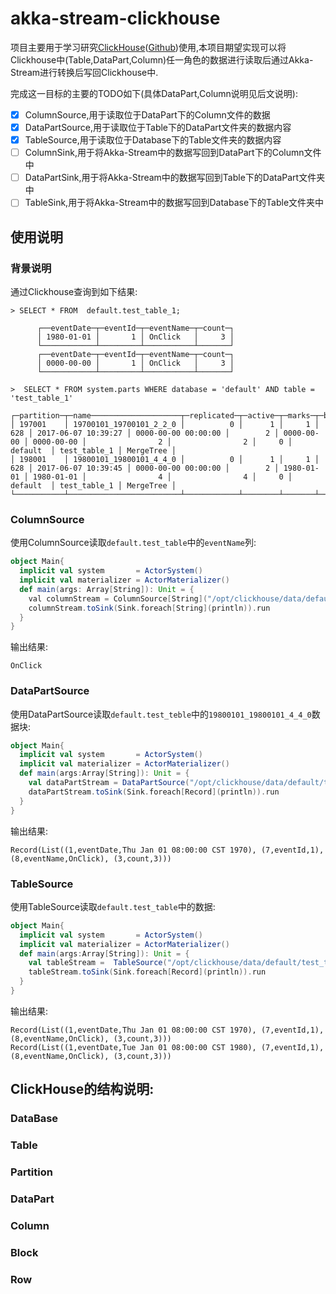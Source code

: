 # akka-stream-clickhouse

项目主要用于学习研究[ClickHouse](https://clickhouse.yandex/)([Github](https://github.com/yandex/ClickHouse))使用,本项目期望实现可以将Clickhouse中(Table,DataPart,Column)任一角色的数据进行读取后通过Akka-Stream进行转换后写回Clickhouse中.

完成这一目标的主要的TODO如下(具体DataPart,Column说明见后文说明):
- [X] ColumnSource,用于读取位于DataPart下的Column文件的数据
- [X] DataPartSource,用于读取位于Table下的DataPart文件夹的数据内容
- [X] TableSource,用于读取位于Database下的Table文件夹的数据内容
- [ ] ColumnSink,用于将Akka-Stream中的数据写回到DataPart下的Column文件中
- [ ] DataPartSink,用于将Akka-Stream中的数据写回到Table下的DataPart文件夹中
- [ ] TableSink,用于将Akka-Stream中的数据写回到Database下的Table文件夹中

## 使用说明
### 背景说明
通过Clickhouse查询到如下结果:
```
> SELECT * FROM  default.test_table_1;

      ┌──eventDate─┬─eventId─┬─eventName─┬─count─┐
      │ 1980-01-01 │       1 │ OnClick   │     3 │
      └────────────┴─────────┴───────────┴───────┘
      ┌──eventDate─┬─eventId─┬─eventName─┬─count─┐
      │ 0000-00-00 │       1 │ OnClick   │     3 │
      └────────────┴─────────┴───────────┴───────┘
     
>  SELECT * FROM system.parts WHERE database = 'default' AND table = 'test_table_1'

┌─partition─┬─name────────────────────┬─replicated─┬─active─┬─marks─┬─bytes─┬───modification_time─┬─────────remove_time─┬─refcount─┬───min_date─┬───max_date─┬─min_block_number─┬─max_block_number─┬─level─┬─database─┬─table────────┬─engine────┐
│ 197001    │ 19700101_19700101_2_2_0 │          0 │      1 │     1 │   628 │ 2017-06-07 10:39:27 │ 0000-00-00 00:00:00 │        2 │ 0000-00-00 │ 0000-00-00 │                2 │                2 │     0 │ default  │ test_table_1 │ MergeTree │
│ 198001    │ 19800101_19800101_4_4_0 │          0 │      1 │     1 │   628 │ 2017-06-07 10:39:45 │ 0000-00-00 00:00:00 │        2 │ 1980-01-01 │ 1980-01-01 │                4 │                4 │     0 │ default  │ test_table_1 │ MergeTree │
└───────────┴─────────────────────────┴────────────┴────────┴───────┴───────┴─────────────────────┴─────────────────────┴──────────┴────────────┴────────────┴──────────────────┴──────────────────┴───────┴──────────┴──────────────┴───────────┘
```
### ColumnSource
使用ColumnSource读取`default.test_table`中的`eventName`列:
``` scala
object Main{
  implicit val system       = ActorSystem()
  implicit val materializer = ActorMaterializer()
  def main(args: Array[String]): Unit = {
    val columnStream = ColumnSource[String]("/opt/clickhouse/data/default/test_table/19700101_19700101_2_2_0","eventName")
    columnStream.toSink(Sink.foreach[String](println)).run
  }
}
```
输出结果:
```
OnClick
```
### DataPartSource
使用DataPartSource读取`default.test_teble`中的`19800101_19800101_4_4_0`数据块:
``` scala
object Main{
  implicit val system       = ActorSystem()
  implicit val materializer = ActorMaterializer()
  def main(args:Array[String]): Unit = {
    val dataPartStream = DataPartSource("/opt/clickhouse/data/default/test_table/19700101_19700101_2_2_0")
    dataPartStream.toSink(Sink.foreach[Record](println)).run
  }
}
```
输出结果:
```
Record(List((1,eventDate,Thu Jan 01 08:00:00 CST 1970), (7,eventId,1), (8,eventName,OnClick), (3,count,3)))
```
### TableSource
使用TableSource读取`default.test_table`中的数据:
``` scala
object Main{
  implicit val system       = ActorSystem()
  implicit val materializer = ActorMaterializer()
  def main(args:Array[String]): Unit = {
    val tableStream =  TableSource("/opt/clickhouse/data/default/test_table")
    tableStream.toSink(Sink.foreach[Record](println)).run
  }
}
```
输出结果:
```
Record(List((1,eventDate,Thu Jan 01 08:00:00 CST 1970), (7,eventId,1), (8,eventName,OnClick), (3,count,3)))
Record(List((1,eventDate,Tue Jan 01 08:00:00 CST 1980), (7,eventId,1), (8,eventName,OnClick), (3,count,3)))
```
## ClickHouse的结构说明:
### DataBase
### Table
### Partition
### DataPart
### Column
### Block
### Row

